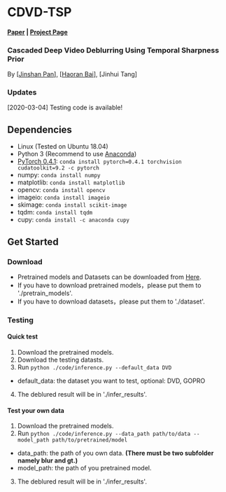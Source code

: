 # CDVD-TSP
#### [Paper](https://github.com/csbhr/CDVD-TSP) | [Project Page](https://github.com/csbhr/CDVD-TSP)
### Cascaded Deep Video Deblurring Using Temporal Sharpness Prior
By [[Jinshan Pan](https://jspan.github.io/)], [[Haoran Bai](https://csbhr.github.io/)], [Jinhui Tang]

### Updates
[2020-03-04] Testing code is available!

## Dependencies

- Linux (Tested on Ubuntu 18.04)
- Python 3 (Recommend to use [Anaconda](https://www.anaconda.com/download/#linux))
- [PyTorch 0.4.1](https://pytorch.org/): `conda install pytorch=0.4.1 torchvision cudatoolkit=9.2 -c pytorch`
- numpy: `conda install numpy`
- matplotlib: `conda install matplotlib`
- opencv: `conda install opencv`
- imageio: `conda install imageio`
- skimage: `conda install scikit-image`
- tqdm: `conda install tqdm`
- cupy: `conda install -c anaconda cupy`

## Get Started

### Download
- Pretrained models and Datasets can be downloaded from [Here](https://drive.google.com/drive/folders/1lw_1jITafEQ9DvMys_S6aYwtNApYKWsz?usp=sharing).
- If you have to download pretrained models，please put them to './pretrain_models'.
- If you have to download datasets，please put them to './dataset'.

### Testing

#### Quick test
1. Download the pretrained models.
2. Download the testing datasts.
3. Run `python ./code/inference.py --default_data DVD`
  - default_data: the dataset you want to test, optional: DVD, GOPRO
4. The deblured result will be in './infer_results'.

#### Test your own data
1. Download the pretrained models.
2. Run `python ./code/inference.py --data_path path/to/data --model_path path/to/pretrained/model`
  - data_path: the path of you own data. **(There must be two subfolder namely blur and gt.)**
  - model_path: the path of you pretrained model.
3. The deblured result will be in './infer_results'.
